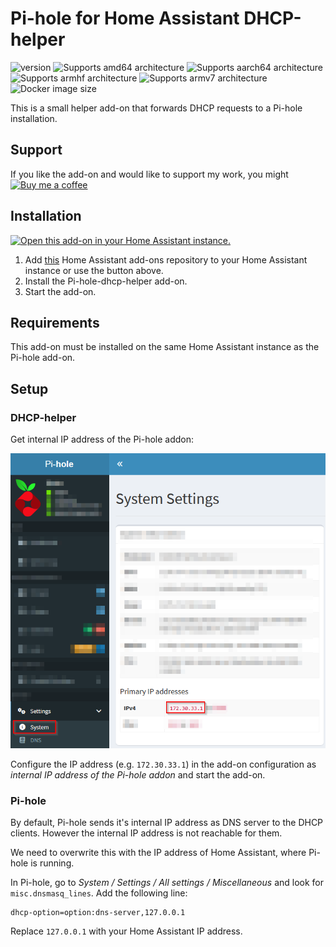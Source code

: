 # Pi-hole for Home Assistant DHCP-helper

![version][version-shield]
![Supports amd64 architecture][amd64-shield]
![Supports aarch64 architecture][aarch64-shield]
![Supports armhf architecture][armhf-shield]
![Supports armv7 architecture][armv7-shield]
![Docker image size][image-size-shield]

This is a small helper add-on that forwards DHCP requests to a Pi-hole installation.

## Support

If you like the add-on and would like to support my work, you might [![Buy me a coffee][coffee-shield]][paypal]

## Installation

[![Open this add-on in your Home Assistant instance.][addon-shield]][addon]

1. Add [this](https://github.com/casperklein/homeassistant-addons-dev) Home Assistant add-ons repository to your Home Assistant instance or use the button above.
1. Install the Pi-hole-dhcp-helper add-on.
1. Start the add-on.

## Requirements

This add-on must be installed on the same Home Assistant instance as the Pi-hole add-on.

## Setup

### DHCP-helper

Get internal IP address of the Pi-hole addon:

   ![Pi-hole IP address location](pi-hole-ip.png)

Configure the IP address (e.g. `172.30.33.1`) in the add-on configuration as *internal IP address of the Pi-hole addon* and start the add-on.

### Pi-hole

By default, Pi-hole sends it's internal IP address as DNS server to the DHCP clients. However the internal IP address is not reachable for them.

We need to overwrite this with the IP address of Home Assistant, where Pi-hole is running.

In Pi-hole, go to *System / Settings / All settings / Miscellaneous* and look for `misc.dnsmasq_lines`. Add the following line:

    dhcp-option=option:dns-server,127.0.0.1

Replace `127.0.0.1` with your Home Assistant IP address.

[aarch64-shield]: https://img.shields.io/badge/aarch64-yes-blue.svg
[amd64-shield]: https://img.shields.io/badge/amd64-yes-blue.svg
[armhf-shield]: https://img.shields.io/badge/armhf-yes-blue.svg
[armv7-shield]: https://img.shields.io/badge/armv7-yes-blue.svg
[version-shield]: https://img.shields.io/badge/dynamic/json?color=blue&label=version&query=version&url=https%3A%2F%2Fraw.githubusercontent.com%2Fcasperklein%2Fhomeassistant-addons-dev%2Fmaster%2Fpi-hole-dhcp-helper%2Fconfig.json
[image-size-shield]: https://img.shields.io/docker/image-size/casperklein/homeassistant-pihole-dhcp-helper/latest
[addon-shield]: https://img.shields.io/badge/Show%20add--on%20on%20my-Home%20Assistant-blue?style=for-the-badge&logo=home-assistant
[addon]: https://my.home-assistant.io/redirect/supervisor_addon/?addon=83ea786c_pihole-dhcp-helper&repository_url=https%3A%2F%2Fgithub.com%2Fcasperklein%2Fhomeassistant-addons-dev
[coffee-shield]: https://img.shields.io/badge/Buy_me_a_coffee-blue?logo=paypal&color=blue
[paypal]: https://www.paypal.com/donate/?hosted_button_id=7C95GXVEQFE8C
